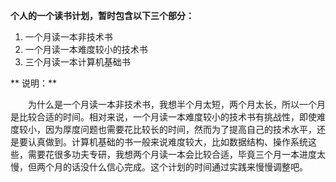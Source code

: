 **个人的一个读书计划，暂时包含以下三个部分：**

1. 一个月读一本非技术书
2. 一个月读一本难度较小的技术书
3. 三个月读一本计算机基础书

** 说明：**

　　为什么是一个月读一本非技术书，我想半个月太短，两个月太长，所以一个月是比较合适的时间。相对来说，一个月读一本难度较小的技术书有挑战性，即使难度较小，因为厚度问题也需要花比较长的时间，然而为了提高自己的技术水平，还是要认真做到。计算机基础的书一般来说难度较大，比如数据结构、操作系统这些，需要花很多功夫专研，我想两个月读一本会比较合适，毕竟三个月一本进度太慢，但两个月的话没什么信心完成。这个计划的时间通过实践来慢慢调整吧。 